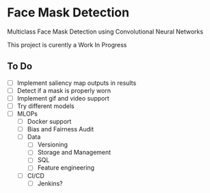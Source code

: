 # Face Mask Detection

Multiclass Face Mask Detection using Convolutional Neural Networks  

This project is curently a Work In Progress

## To Do

- [ ] Implement saliency map outputs in results
- [ ] Detect if a mask is properly worn
- [ ] Implement gif and video support
- [ ] Try different models
- [ ] MLOPs
  - [ ] Docker support
  - [ ] Bias and Fairness Audit
  - [ ] Data
    - [ ] Versioning
    - [ ] Storage and Management
    - [ ] SQL
    - [ ] Feature engineering
  - [ ] CI/CD
    - [ ] Jenkins?
